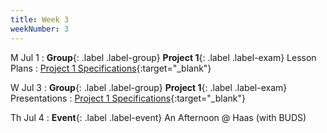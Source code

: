 ```yaml
---
title: Week 3
weekNumber: 3
---
```


M Jul 1
: **Group**{: .label .label-group} **Project 1**{: .label .label-exam} Lesson Plans
: [Project 1 Specifications]({{site.baseurl}}/rpd_project/#project-1-reading-data-science-and-social-science-literature){:target="\_blank"}

W Jul 3
: **Group**{: .label .label-group} **Project 1**{: .label .label-exam} Presentations
: [Project 1 Specifications]({{site.baseurl}}/rpd_project/#project-1-reading-data-science-and-social-science-literature){:target="\_blank"}

Th Jul 4
: **Event**{: .label .label-event} An Afternoon @ Haas (with BUDS)
